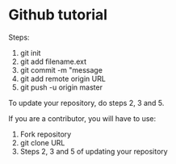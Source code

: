 <h1>
    Github tutorial
</h1>
<p>
    Steps:
</p>
<ol>
    <li>
        git init
    </li>
    <li>
        git add filename.ext
    </li>
    <li>
        git commit -m "message
    </li>
    <li>
        git add remote origin URL
    </li>
    <li>
        git push -u origin master
    </li>
</ol>

<p>
    To update your repository, do steps 2, 3 and 5.
</p>

<p>
    If you are a contributor, you will have to use:
</p>
<ol>
    <li>
        Fork repository
    </li>
    <li>
        git clone URL
    </li>
    <li>
        Steps 2, 3 and 5 of updating your repository
    </li>
</ol>
